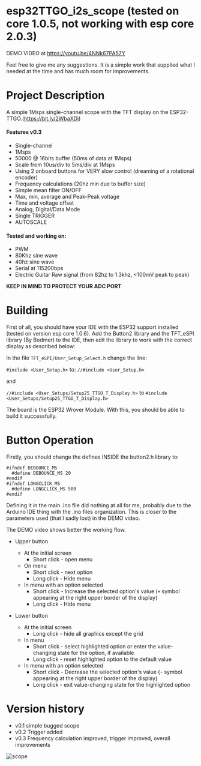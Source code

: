 esp32TTGO_i2s_scope (tested on core 1.0.5, not working with esp core 2.0.3)
====================
DEMO VIDEO at https://youtu.be/4NNk67PA57Y

Feel free to give me any suggestions. It is a simple work that supplied what I needed at the time and has much room for improvements.

# Project Description

A simple 1Msps single-channel scope with the TFT display on the ESP32-TTGO.(https://bit.ly/2WbaXDi)

#### Features v0.3
  * Single-channel
  * 1Msps
  * 50000 @ 16bits buffer (50ms of data at 1Msps)
  * Scale from 10us/div to 5ms/div at 1Msps
  * Using 2 onboard buttons for VERY slow control (dreaming of a rotational encoder)
  * Frequency calculations (20hz min due to buffer size)
  * Simple mean filter ON/OFF
  * Max, min, average and Peak-Peak voltage
  * Time and voltage offset
  * Analog, Digital/Data Mode
  * Single TRIGGER
  * AUTOSCALE

#### Tested and working on:
* PWM
* 80Khz sine wave
* 40hz sine wave
* Serial at 115200bps
* Electric Guitar Raw signal (from 82hz to 1.3khz, <100mV peak to peak)

**KEEP IN MIND TO PROTECT YOUR ADC PORT**

# Building

First of all, you should have your IDE with the ESP32 support installed (tested on version esp core 1.0.6).
Add the Button2 library and the TFT_eSPI library (By Bodmer) to the IDE, then edit the library to work with the correct display as described below:

In the file `TFT_eSPI/User_Setup_Select.h` change the line:

`#include <User_Setup.h>` to: `//#include <User_Setup.h>`

and 

`//#include <User_Setups/Setup25_TTGO_T_Display.h>` to `#include <User_Setups/Setup25_TTGO_T_Display.h>`

The board is the ESP32 Wrover Module.
With this, you should be able to build it successfully.


# Button Operation

Firstly, you should change the defines INSIDE the button2.h library to:
```
#ifndef DEBOUNCE_MS
  #define DEBOUNCE_MS 20
#endif
#ifndef LONGCLICK_MS
  #define LONGCLICK_MS 500
#endif
``` 
Defining it in the main .ino file did nothing at all for me, probably due to the Arduino IDE thing with the .ino files organization. This is closer to the parameters used (that I sadly lost) in the DEMO video.

The DEMO video shows better the working flow.

- Upper button
  - At the initial screen 
    - Short click - open menu
  - On menu
    - Short click - next option
    - Long click - Hide menu
  - In menu with an option selected
    - Short click - Increase the selected option's value (`+` symbol appearing at the right upper border of the display)
    - Long click - Hide menu

- Lower button
  - At the initial screen
    - Long click - hide all graphics except the grid
  - In menu
    - Short click - select highlighted option or enter the value-changing state for the option, if available
    - Long click - reset highlighted option to the default value
  - In menu with an option selected
    - Short click - Decrease the selected option's value (`-` symbol appearing at the right upper border of the display)
    - Long click - exit value-changing state for the highlighted option
  
# Version history

* v0.1 simple bugged scope
* v0.2 Trigger added
* v0.3 Frequency calculation improved, trigger improved, overall improvements

![scope](https://github.com/gustavollps/esp32TTGO_i2s_scope/blob/master/imgs/P_20200508_000602_vHDR_On.jpg)

